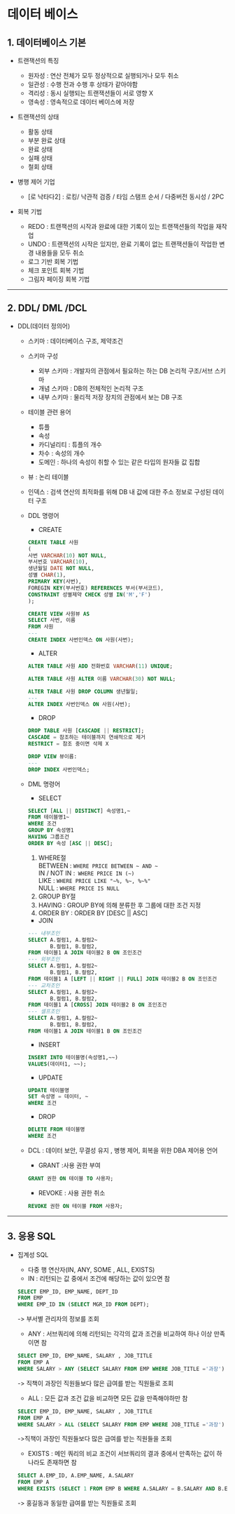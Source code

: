 # 데이터 베이스

## 1. 데이터베이스 기본
-   트랜잭션의 특징

    -   원자성 : 연산 전체가 모두 정상적으로 실행되거나 모두 취소
    -   일관성 : 수행 전과 수행 후 상태가 같아야함
    -   격리성 : 동시 실행되는 트랜잭션들이 서로 영향 X
    -   영속성 : 영속적으로 데이터 베이스에 저장
        
-   트랜잭션의 상태

    -   활동 상태
    -   부분 완료 상태
    -   완료 상태
    -   실패 상태
    -   철회 상태

-   병행 제어 기업
    -   [로 낙타다2] : 로킹/ 낙관적 검증 / 타임 스탬프 순서 / 다중버전 동시성 / 2PC

-   회복 기법

    -   REDO : 트랜잭션의 시작과 완료에 대한 기록이 있는 트랜잭션들의 작업을 재작업
    -   UNDO : 트랜잭션의 시작은 있지만, 완료 기록이 없는 트랜잭션들이 작업한 변경 내용들을 모두 취소
    -   로그 기반 회복 기법
    -   체크 포인트 회복 기법
    -   그림자 페이징 회복 기법
---

## 2. DDL/ DML /DCL
-   DDL(데이터 정의어)
    -   스키마 : 데이터베이스 구조, 제약조건
    -   스키마 구성
        -   외부 스키마 : 개발자의 관점에서 필요하는 하는 DB 논리적 구조/서브 스키마
        -   개념 스키마 : DB의 전체적인 논리적 구조
        -   내부 스키마 : 물리적 저장 장치의 관점에서 보는 DB 구조
    -   테이블 관련 용어
        -   튜플
        -   속성
        -   카디널리티 : 튜플의 개수
        -   차수 : 속성의 개수
        -   도메인 : 하나의 속성이 취할 수 있는 같은 타입의 원자들 값 집합

    -   뷰 : 논리 테이블
    -   인덱스 : 검색 연산의 최적화를 위해 DB 내 값에 대한 주소 정보로 구성된 데이터 구조
    -   DDL 명령어
        -   CREATE

        ```SQL
        CREATE TABLE 사원
        (
        사번 VARCHAR(10) NOT NULL,
        부서번호 VARCHAR(10),
        생년월일 DATE NOT NULL,
        성별 CHAR(1),
        PRIMARY KEY(사번),
        FOREGIN KEY(부서번호) REFERENCES 부서(부서코드),
        CONSTRAINT 성별제약 CHECK 성별 IN('M','F')
        );
        ```
        
        ```SQL
        CREATE VIEW 사원뷰 AS
        SELECT 사번, 이름
        FROM 사원
        ---
        CREATE INDEX 사번인덱스 ON 사원(사번);
        ```
        - ALTER
        ```SQL
        ALTER TABLE 사원 ADD 전화번호 VARCHAR(11) UNIQUE;

        ALTER TABLE 사원 ALTER 이름 VARCHAR(30) NOT NULL;

        ALTER TABLE 사원 DROP COLUMN 생년월일;
        ---
        ALTER INDEX 사번인덱스 ON 사원(사번);

        ```
        - DROP
        ```SQL
        DROP TABLE 사원 [CASCADE || RESTRICT];
        CASCADE = 참조하는 테이블까지 연쇄적으로 제거
        RESTRICT = 참조 중이면 삭제 X
        ```
        ```SQL
        DROP VIEW 뷰이름:
        ---
        DROP INDEX 사번인덱스;
        ```

    -   DML 명령어
        - SELECT
        ```SQL
        SELECT [ALL || DISTINCT] 속성명1,~
        FROM 테이블명1~
        WHERE 조건
        GROUP BY 속성명1
        HAVING 그룹조건
        ORDER BY 속성 [ASC || DESC];
        ```
        1.  WHERE절 <br/> 
            BETWEEN : ```WHERE PRICE BETWEEN ~ AND ~ ```<br/> 
            IN / NOT IN :``` WHERE PRICE IN (~)```<br/> 
            LIKE : ```WHERE PRICE LIKE "~%, %~, %~%"```<br/> 
            NULL : ```WHERE PRICE IS NULL``` <br/> 
        2.  GROUP BY절 <br/>
        3.  HAVING : GROUP BY에 의해 분류한 후 그룹에 대한 조건 지정
        4.  ORDER BY : ORDER BY [DESC || ASC]

        -   JOIN
        ```SQL
        --- 내부조인
        SELECT A.컬럼1, A.컬럼2~
               B.컬럼1, B.컬럼2,
        FROM 테이블1 A JOIN 테이블2 B ON 조인조건
        --- 외부조인
        SELECT A.컬럼1, A.컬럼2~
               B.컬럼1, B.컬럼2,
        FROM 테이블1 A [LEFT || RIGHT || FULL] JOIN 테이블2 B ON 조인조건
        --- 교차조인
        SELECT A.컬럼1, A.컬럼2~
               B.컬럼1, B.컬럼2,
        FROM 테이블1 A [CROSS] JOIN 테이블2 B ON 조인조건
        --- 셀프조인
        SELECT A.컬럼1, A.컬럼2~
               B.컬럼1, B.컬럼2,
        FROM 테이블1 A JOIN 테이블1 B ON 조인조건
        ```

        -   INSERT
        ```SQL
        INSERT INTO 테이블명(속성명1,~~)
        VALUES(데이터1, ~~);
        ```

        -   UPDATE
        ```SQL
        UPDATE 테이블명 
        SET 속성명 = 데이터, ~
        WHERE 조건
        ```

        -   DROP
        ```SQL
        DELETE FROM 테이블명
        WHERE 조건
        ```

    -   DCL : 데이터 보안, 무결성 유지 , 병행 제어, 회복을 위한 DBA 제어용 언어
        - GRANT :사용 권한 부여
        ```SQL
        GRANT 권한 ON 테이블 TO 사용자;
        ```
        - REVOKE : 사용 권한 취소
        ```SQL
        REVOKE 권한 ON 테이블 FROM 사용자;
        ```

---
## 3. 응용 SQL
-   집계성 SQL
    -   다중 행 연산자(IN, ANY, SOME , ALL, EXISTS)
    -   IN : 리턴되는 값 중에서 조건에 해당하는 값이 있으면 참 <br />

    ```SQL
    SELECT EMP_ID, EMP_NAME, DEPT_ID
    FROM EMP
    WHERE EMP_ID IN (SELECT MGR_ID FROM DEPT);
    ```
    -> 부서별 관리자의 정보를 조회<br/>
    - ANY : 서브쿼리에 의해 리턴되는 각각의 값과 조건을 비교하여 하나 이상 만족이면 참
    ```SQL
    SELECT EMP_ID, EMP_NAME, SALARY , JOB_TITLE
    FROM EMP A
    WHERE SALARY > ANY (SELECT SALARY FROM EMP WHERE JOB_TITLE ='과장')
    ```
    -> 직책이 과장인 직원들보다 많은 급여를 받는 직원들로 조회
    - ALL : 모든 값과 조건 값을 비교하면 모든 값을 만족해야하만 참
    ```SQL
    SELECT EMP_ID, EMP_NAME, SALARY , JOB_TITLE
    FROM EMP A
    WHERE SALARY > ALL (SELECT SALARY FROM EMP WHERE JOB_TITLE ='과장')
    ```
    ->직책이 과장인 직원들보다 많은 급여를 받는 직원들을 조회
    - EXISTS : 메인 쿼리의 비교 조건이 서브쿼리의 결과 중에서 만족하는 값이 하나라도 존재하면 참
    ```SQL
    SELECT A.EMP_ID, A.EMP_NAME, A.SALARY 
    FROM EMP A
    WHERE EXISTS (SELECT 1 FROM EMP B WHERE A.SALARY = B.SALARY AND B.EMP_NAME ='홍길동')
    ```
    -> 홍길동과 동일한 급여를 받는 직원들로 조회
